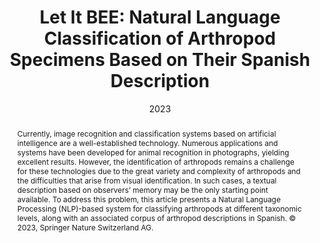 ---
abstract:   Currently, image recognition and classification systems based on artificial intelligence are a well-established technology. Numerous applications and systems have been developed for animal recognition in photographs, yielding excellent results. However, the identification of arthropods remains a challenge for these technologies due to the great variety and complexity of arthropods and the difficulties that arise from visual identification. In such cases, a textual description based on observers’ memory may be the only starting point available. To address this problem, this article presents a Natural Language Processing (NLP)-based system for classifying arthropods at different taxonomic levels, along with an associated corpus of arthropod descriptions in Spanish. © 2023, Springer Nature Switzerland AG.

authors:
  - admin
  - Martin-Bautista, Maria J.

date: "2023"
publishDate: "2023-09-01"
doi: "10.1007/978-3-031-42935-4_10"

image:
  caption: ''

title: "Let It BEE: Natural Language Classification of Arthropod Specimens Based on Their Spanish Description"



volume: 14113 LNAI,
pages: 118 – 128,


links:
  - name: Scopus Link
    url: https://www.scopus.com/inward/record.uri?eid=2-s2.0-85172158530&doi=10.1007%2f978-3-031-42935-4_10&partnerID=40&md5=1802b86f46ff65630067e3b6c0983658

affiliations:
  - Research Centre for Information and Communications Technologies (CITIC-UGR), University of Granada, Granada, 18014, Spain
  - Department of Computer Science and Artificial Intelligence, University of Granada, Granada, 18071, Spain

author_keywords:
  - Entomology
  - Natural Language Processing
  - Taxonomy
  - Text classification

type: "Conference paper"

publication_stage: "Final"

source: "Scopus"

---